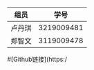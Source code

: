 | 组员 |学号|
| ----------------- |--------------- |
|卢丹琪|3219009481|
|郑智文|3119009478|
#[Github链接](https:/
